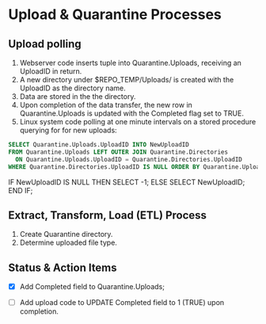 # Upload & Quarantine Processes

## Upload polling
1. Webserver code inserts tuple into Quarantine.Uploads, receiving an UploadID in return.
2. A new directory under $REPO_TEMP/Uploads/ is created with the UploadID as the directory name.
3. Data are stored in the the directory.
4. Upon completion of the data transfer, the new row in Quarantine.Uploads is updated with the Completed flag set to TRUE.
5. Linux system code polling at one minute intervals on a stored procedure querying for for new uploads:

```sql
SELECT Quarantine.Uploads.UploadID INTO NewUploadID 
FROM Quarantine.Uploads LEFT OUTER JOIN Quarantine.Directories 
  ON Quarantine.Uploads.UploadID = Quarantine.Directories.UploadID 
WHERE Quarantine.Directories.UploadID IS NULL ORDER BY Quarantine.Uploads.UploadID ASC LIMIT 1;
```

IF NewUploadID IS NULL THEN
  SELECT -1;
ELSE
  SELECT NewUploadID;
END IF;

## Extract, Transform, Load (ETL) Process
1. Create Quarantine directory.
2. Determine uploaded file type.

## Status & Action Items
- [x] Add Completed field to Quarantine.Uploads;
- [ ] Add upload code to UPDATE Completed field to 1 (TRUE) upon completion.


